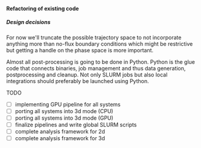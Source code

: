 #### Refactoring of existing code

##### Design decisions
For now we'll truncate the possible trajectory space to not incorporate anything more than
no-flux boundary conditions which might be restrictive but getting a handle on the phase
space is more important.

Almost all post-processing is going to be done in Python. Python is the glue code that connects
binaries, job management and thus data generation, postprocessing and cleanup. Not only SLURM
jobs but also local integrations should preferably be launched using Python.

TODO

- [ ] implementing GPU pipeline for all systems
- [ ] porting all systems into 3d mode (CPU)
- [ ] porting all systems into 3d mode (GPU)
- [ ] finalize pipelines and write global SLURM scripts
- [ ] complete analysis framework for 2d
- [ ] complete analysis framework for 3d
